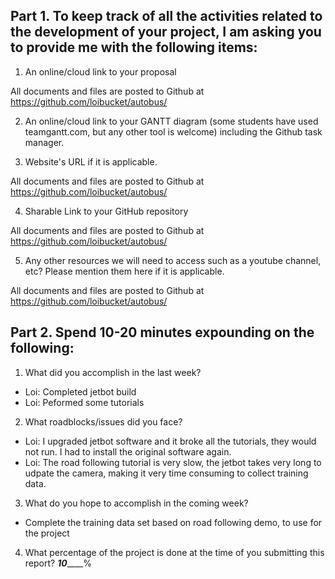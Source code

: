 Part 1. To keep track of all the activities related to the development of your project, I am asking you to provide me with the following items:
-----------
1. An online/cloud link to your proposal

  All documents and files are posted to Github at https://github.com/loibucket/autobus/

2. An online/cloud link to your GANTT diagram (some students have used teamgantt.com, but any other tool is welcome) including the Github task manager.

3. Website's URL if it is applicable.

  All documents and files are posted to Github at https://github.com/loibucket/autobus/

4. Sharable Link to your GitHub repository

  All documents and files are posted to Github at https://github.com/loibucket/autobus/

5. Any other resources we will need to access such as a youtube channel, etc? Please mention them here if it is applicable.

  All documents and files are posted to Github at https://github.com/loibucket/autobus/

Part 2. Spend 10-20 minutes expounding on the following:
------------
1. What did you accomplish in the last week?
- Loi: Completed jetbot build
- Loi: Peformed some tutorials

2. What roadblocks/issues did you face?
- Loi: I upgraded jetbot software and it broke all the tutorials, they would not run.  I had to install the original software again.
- Loi: The road following tutorial is very slow, the jetbot takes very long to udpate the camera, making it very time consuming to collect training data.

3. What do you hope to accomplish in the coming week?
- Complete the training data set based on road following demo, to use for the project

4. What percentage of the project is done at the time of you submitting this report? ___10_______%
